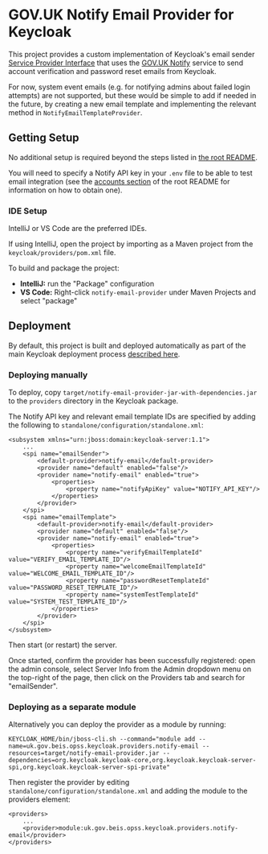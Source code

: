 # GOV.UK Notify Email Provider for Keycloak

This project provides a custom implementation of Keycloak's email sender [Service Provider Interface](https://www.keycloak.org/docs/latest/server_development/index.html#_providers)
that uses the [GOV.UK Notify](https://www.notifications.service.gov.uk) service
to send account verification and password reset emails from Keycloak.

For now, system event emails (e.g. for notifying admins about failed login attempts)
are not supported, but these would be simple to add if needed in the future, by creating
a new email template and implementing the relevant method in `NotifyEmailTemplateProvider`.


## Getting Setup

No additional setup is required beyond the steps listed in [the root README](../../README.md#getting-setup).

You will need to specify a Notify API key in your `.env` file to be able to test email integration
(see the [accounts section](../../README.md#accounts) of the root README for information on how to obtain one).


### IDE Setup

IntelliJ or VS Code are the preferred IDEs.

If using IntelliJ, open the project by importing as a Maven project from the `keycloak/providers/pom.xml` file.

To build and package the project:
* **IntelliJ:** run the "Package" configuration
* **VS Code:**  Right-click `notify-email-provider` under Maven Projects and select "package"


## Deployment

By default, this project is built and deployed automatically as part of the main Keycloak deployment process
[described here](../../README.md#deployment).

### Deploying manually

To deploy, copy `target/notify-email-provider-jar-with-dependencies.jar` to the `providers` directory in the Keycloak package.

The Notify API key and relevant email template IDs are specified by adding the following to `standalone/configuration/standalone.xml`:

    <subsystem xmlns="urn:jboss:domain:keycloak-server:1.1">
        ...
        <spi name="emailSender">
            <default-provider>notify-email</default-provider>
            <provider name="default" enabled="false"/>
            <provider name="notify-email" enabled="true">
                <properties>
                    <property name="notifyApiKey" value="NOTIFY_API_KEY"/>
                </properties>
            </provider>
        </spi>
        <spi name="emailTemplate">
            <default-provider>notify-email</default-provider>
            <provider name="default" enabled="false"/>
            <provider name="notify-email" enabled="true">
                <properties>
                    <property name="verifyEmailTemplateId" value="VERIFY_EMAIL_TEMPLATE_ID"/>
                    <property name="welcomeEmailTemplateId" value="WELCOME_EMAIL_TEMPLATE_ID"/>
                    <property name="passwordResetTemplateId" value="PASSWORD_RESET_TEMPLATE_ID"/>
                    <property name="systemTestTemplateId" value="SYSTEM_TEST_TEMPLATE_ID"/>
                </properties>
            </provider>
        </spi>
    </subsystem>

Then start (or restart) the server.

Once started, confirm the provider has been successfully registered: open the admin console, select Server Info from
the Admin dropdown menu on the top-right of the page, then click on the Providers tab and search for "emailSender".


### Deploying as a separate module

Alternatively you can deploy the provider as a module by running:

    KEYCLOAK_HOME/bin/jboss-cli.sh --command="module add --name=uk.gov.beis.opss.keycloak.providers.notify-email --resources=target/notify-email-provider.jar --dependencies=org.keycloak.keycloak-core,org.keycloak.keycloak-server-spi,org.keycloak.keycloak-server-spi-private"

Then register the provider by editing `standalone/configuration/standalone.xml` and adding the module to the providers element:

    <providers>
        ...
        <provider>module:uk.gov.beis.opss.keycloak.providers.notify-email</provider>
    </providers>
